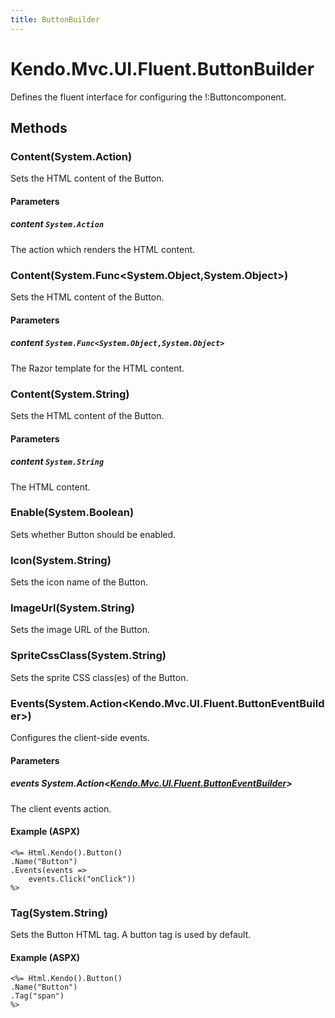 ```yaml
---
title: ButtonBuilder
---
```


# Kendo.Mvc.UI.Fluent.ButtonBuilder
Defines the fluent interface for configuring the !:Button<T>component.




## Methods


### Content(System.Action)
Sets the HTML content of the Button.


#### Parameters

##### content `System.Action`
The action which renders the HTML content.





### Content(System.Func\<System.Object,System.Object\>)
Sets the HTML content of the Button.


#### Parameters

##### content `System.Func<System.Object,System.Object>`
The Razor template for the HTML content.





### Content(System.String)
Sets the HTML content of the Button.


#### Parameters

##### content `System.String`
The HTML content.





### Enable(System.Boolean)
Sets whether Button should be enabled.





### Icon(System.String)
Sets the icon name of the Button.





### ImageUrl(System.String)
Sets the image URL of the Button.





### SpriteCssClass(System.String)
Sets the sprite CSS class(es) of the Button.





### Events(System.Action\<Kendo.Mvc.UI.Fluent.ButtonEventBuilder\>)
Configures the client-side events.


#### Parameters

##### events System.Action<[Kendo.Mvc.UI.Fluent.ButtonEventBuilder](/api/wrappers/aspnet-mvc/Kendo.Mvc.UI.Fluent/ButtonEventBuilder)>
The client events action.




#### Example (ASPX)
    <%= Html.Kendo().Button()
    .Name("Button")
    .Events(events =>
        events.Click("onClick"))
    %>


### Tag(System.String)
Sets the Button HTML tag. A button tag is used by default.




#### Example (ASPX)
    <%= Html.Kendo().Button()
    .Name("Button")
    .Tag("span")
    %>



